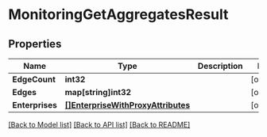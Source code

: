 # MonitoringGetAggregatesResult

## Properties

Name | Type | Description | Notes
------------ | ------------- | ------------- | -------------
**EdgeCount** | **int32** |  | [optional] 
**Edges** | **map[string]int32** |  | [optional] 
**Enterprises** | [**[]EnterpriseWithProxyAttributes**](enterprise_with_proxy_attributes.md) |  | [optional] 

[[Back to Model list]](../README.md#documentation-for-models) [[Back to API list]](../README.md#documentation-for-api-endpoints) [[Back to README]](../README.md)


